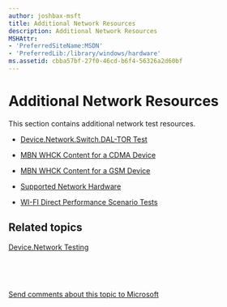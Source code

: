 ```yaml
---
author: joshbax-msft
title: Additional Network Resources
description: Additional Network Resources
MSHAttr:
- 'PreferredSiteName:MSDN'
- 'PreferredLib:/library/windows/hardware'
ms.assetid: cbba57bf-27f0-46cd-b6f4-56326a2d60bf
---
```


# Additional Network Resources


This section contains additional network test resources.

-   [Device.Network.Switch.DAL-TOR Test](devicenetworkswitchdal-tor-test.md)

-   [MBN WHCK Content for a CDMA Device](mbn-whck-content-for-a-cdma-device.md)

-   [MBN WHCK Content for a GSM Device](mbn-whck-content-for-a-gsm-device.md)

-   [Supported Network Hardware](supported-network-hardware.md)

-   [WI-FI Direct Performance Scenario Tests](wi-fi-direct-performance-scenario-tests.md)

## Related topics


[Device.Network Testing](devicenetwork-testing.md)

 

 

[Send comments about this topic to Microsoft](mailto:wsddocfb@microsoft.com?subject=Documentation%20feedback%20%5Bp_hck\p_hck%5D:%20Additional%20Network%20Resources%20%20RELEASE:%20%284/27/2016%29&body=%0A%0APRIVACY%20STATEMENT%0A%0AWe%20use%20your%20feedback%20to%20improve%20the%20documentation.%20We%20don't%20use%20your%20email%20address%20for%20any%20other%20purpose,%20and%20we'll%20remove%20your%20email%20address%20from%20our%20system%20after%20the%20issue%20that%20you're%20reporting%20is%20fixed.%20While%20we're%20working%20to%20fix%20this%20issue,%20we%20might%20send%20you%20an%20email%20message%20to%20ask%20for%20more%20info.%20Later,%20we%20might%20also%20send%20you%20an%20email%20message%20to%20let%20you%20know%20that%20we've%20addressed%20your%20feedback.%0A%0AFor%20more%20info%20about%20Microsoft's%20privacy%20policy,%20see%20http://privacy.microsoft.com/default.aspx. "Send comments about this topic to Microsoft")





